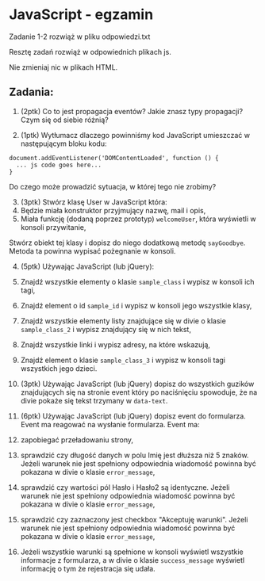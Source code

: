 # JavaScript - egzamin

Zadanie 1-2 rozwiąż w pliku odpowiedzi.txt

Resztę zadań rozwiąż w odpowiednich plikach js.

Nie zmieniaj nic w plikach HTML.

## Zadania:
1. (2ptk) Co to jest propagacja eventów? Jakie znasz typy propagacji? Czym się od siebie różnią?

2. (1ptk) Wytłumacz dlaczego powinniśmy kod JavaScript umieszczać w następującym bloku kodu:
  ```
  document.addEventListener('DOMContentLoaded', function () {
    ... js code goes here...
  }
  ```
Do czego może prowadzić sytuacja, w której tego nie zrobimy?

3. (3ptk) Stwórz klasę User w JavaScript która:
  1.	Będzie miała konstruktor przyjmujący nazwę, mail i opis,
  2.	Miała funkcję (dodaną poprzez prototyp) ```welcomeUser```, która wyświetli w konsoli przywitanie,

Stwórz obiekt tej klasy i dopisz do niego dodatkową metodę ```sayGoodbye```. Metoda ta powinna wypisać pożegnanie w konsoli.


4. (5ptk) Używając JavaScript (lub jQuery):
  1. Znajdź wszystkie elementy o klasie ```sample_class``` i wypisz w konsoli ich tagi,
  2. Znajdź element o id ```sample_id``` i wypisz w konsoli jego wszystkie klasy,
  3. Znajdź wszystkie elementy listy znajdujące się w divie o klasie ```sample_class_2``` i wypisz znajdujący się w nich tekst,
  4. Znajdź wszystkie linki i wypisz adresy, na które wskazują,
  5. Znajdź element o klasie ```sample_class_3``` i wypisz w konsoli tagi wszystkich jego dzieci.

5. (3ptk) Używając JavaScript (lub jQuery) dopisz do wszystkich guzików znajdujących się na stronie event który po naciśnięciu spowoduje, że na divie pokaże się tekst trzymany w ```data-text```.

6. (6ptk) Używając JavaScript (lub jQuery) dopisz event do formularza. Event ma reagować na wysłanie formularza. Event ma:
  1. zapobiegać przeładowaniu strony,
  2. sprawdzić czy długość danych w polu Imię jest dłuższa niż 5 znaków. Jeżeli warunek nie jest spełniony odpowiednia wiadomość powinna być pokazana w divie o klasie ```error_message```,
  3. sprawdzić czy wartości pól Hasło i Hasło2 są identyczne. Jeżeli warunek nie jest spełniony odpowiednia wiadomość powinna być pokazana w divie o klasie ```error_message```,
  4. sprawdzić czy zaznaczony jest checkbox "Akceptuję warunki". Jeżeli warunek nie jest spełniony odpowiednia wiadomość powinna być pokazana w divie o klasie ```error_message```,
  5. Jeżeli wszystkie warunki są spełnione w konsoli wyświetl wszystkie informacje z formularza, a w divie o klasie ```success_message``` wyświetl informację o tym że rejestracja się udała.
